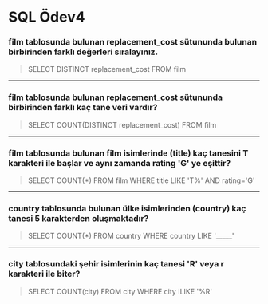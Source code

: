 # SQL Ödev4

### film tablosunda bulunan replacement_cost sütununda bulunan birbirinden farklı değerleri sıralayınız.

> SELECT DISTINCT replacement_cost FROM film

---

### film tablosunda bulunan replacement_cost sütununda birbirinden farklı kaç tane veri vardır?

> SELECT COUNT(DISTINCT replacement_cost) FROM film

---

### film tablosunda bulunan film isimlerinde (title) kaç tanesini T karakteri ile başlar ve aynı zamanda rating 'G' ye eşittir?

> SELECT COUNT(*) FROM film WHERE title LIKE 'T%' AND rating='G'

---

### country tablosunda bulunan ülke isimlerinden (country) kaç tanesi 5 karakterden oluşmaktadır?

> SELECT COUNT(*) FROM country WHERE country LIKE '_____'

---

### city tablosundaki şehir isimlerinin kaç tanesi 'R' veya r karakteri ile biter?

> SELECT COUNT(city) FROM city WHERE city ILIKE '%R'

